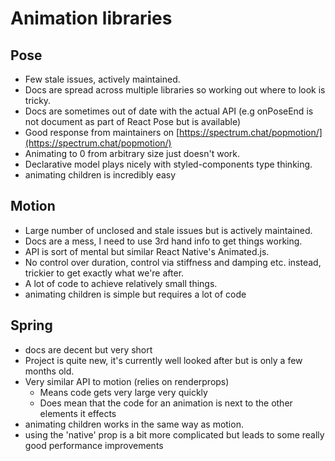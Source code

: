 # Animation libraries

## Pose

- Few stale issues, actively maintained.
- Docs are spread across multiple libraries so working out where to look is tricky.
- Docs are sometimes out of date with the actual API (e.g onPoseEnd is not document as part of React Pose but is available)
- Good response from maintainers on [https://spectrum.chat/popmotion/](https://spectrum.chat/popmotion/)
- Animating to 0 from arbitrary size just doesn't work.
- Declarative model plays nicely with styled-components type thinking.
- animating children is incredibly easy

## Motion

- Large number of unclosed and stale issues but is actively maintained.
- Docs are a mess, I need to use 3rd hand info to get things working.
- API is sort of mental but similar React Native's Animated.js.
- No control over duration, control via stiffness and damping etc. instead, trickier to get exactly what we're after.
- A lot of code to achieve relatively small things.
- animating children is simple but requires a lot of code

## Spring

- docs are decent but very short
- Project is quite new, it's currently well looked after but is only a few months old.
- Very similar API to motion (relies on renderprops)
  - Means code gets very large very quickly
  - Does mean that the code for an animation is next to the other elements it effects
- animating children works in the same way as motion.
- using the 'native' prop is a bit more complicated but leads to some really good performance improvements
